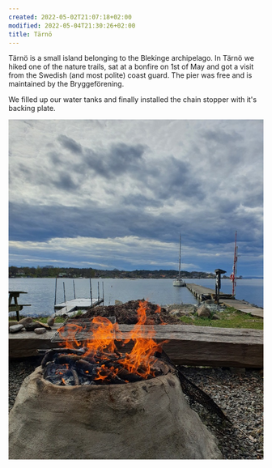 ```yaml
---
created: 2022-05-02T21:07:18+02:00
modified: 2022-05-04T21:30:26+02:00
title: Tärnö
---
```


Tärnö is a small island belonging to the Blekinge archipelago. In Tärnö we hiked one of the nature trails, sat at a bonfire on 1st of May and got a visit from the Swedish (and most polite) coast guard. The pier was free and is maintained by the Bryggeförening.

We filled up our water tanks and finally installed the chain stopper with it's backing plate.

![Image](../2022/cd6cc7c6fb930fbe1ef0ef8960fc13bb.jpg)
